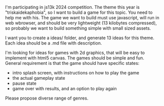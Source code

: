 I'm participating in js13k 2024 competition. The theme this year is "triskaidekaphobia", so I want to build a game for this topic. You need to help me with his. The game we want to build must use javascript, will run in web wbrowser, and should be very lightweight (13 kilobytes compressed), so probably we want to build something simple with small sized assets.

I want you to create a ideas/ folder, and generate 13 ideas for this theme.
Each idea should be a .md file with description.

I'm looking for ideas for games with 2d graphics, that will be easy to implement with html5 canvas. The games should be simple and fun. General requirement is that the game should have specific states:
- intro splash screen, with instructions on how to play the game
- the actual gameplay state
- pause state
- game over with results, and an option to play again

Please propose diverse range of genres.
